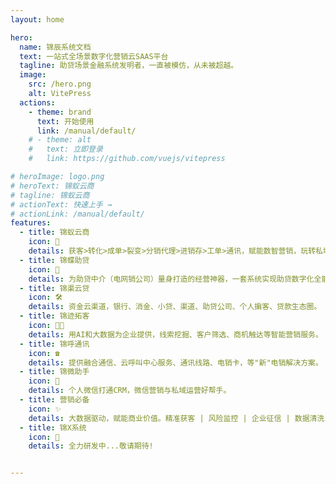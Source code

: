```yaml
---
layout: home

hero:
  name: 锦辰系统文档
  text: 一站式全场景数字化营销云SAAS平台
  tagline: 助贷场景金融系统发明者，一直被模仿，从未被超越。
  image:
    src: /hero.png
    alt: VitePress
  actions:
    - theme: brand
      text: 开始使用
      link: /manual/default/
    # - theme: alt
    #   text: 立即登录
    #   link: https://github.com/vuejs/vitepress

# heroImage: logo.png
# heroText: 锦蚁云商
# tagline: 锦蚁云商
# actionText: 快速上手 →
# actionLink: /manual/default/
features:
  - title: 锦蚁云商
    icon: 🐜
    details: 获客>转化>成单>裂变>分销代理>进销存>工单>通讯，赋能数智营销，玩转私域流量，助力生意增长。
  - title: 锦蝶助贷
    icon: 🦋
    details: 为助贷中介（电网销公司）量身打造的经营神器，一套系统实现助贷数字化全能力。
  - title: 锦渠云贷
    icon: 🛠️
    details: 资金云渠道，银行、消金、小贷、渠道、助贷公司、个人掮客、贷款生态圈。
  - title: 锦迹拓客
    icon: 🧑‍💻
    details: 用AI和大数据为企业提供，线索挖掘、客户筛选、商机触达等智能营销服务。
  - title: 锦呼通讯
    icon: ☎️
    details: 提供融合通信、云呼叫中心服务、通讯线路、电销卡，等"新"电销解决方案。
  - title: 锦微助手
    icon: 📱
    details: 个人微信打通CRM，微信营销与私域运营好帮手。
  - title: 营销必备
    icon: ✨
    details: 大数据驱动，赋能商业价值。精准获客 | 风险监控 | 企业征信 | 数据清洗 | 智能工具
  - title: 锦X系统
    icon: 🎈
    details: 全力研发中...敬请期待!


---
```



